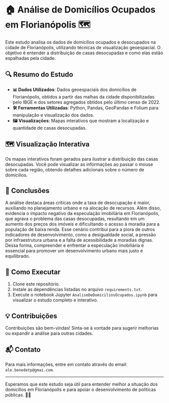 # 🏠 Análise de Domicílios Ocupados em Florianópolis 🗺️

Este estudo analisa os dados de domicílios ocupados e desocupados na cidade de Florianópolis, utilizando técnicas de visualização geoespacial. O objetivo é entender a distribuição de casas desocupadas e como elas estão espalhadas pela cidade.

## 🔍 Resumo do Estudo

- **📊 Dados Utilizados**: Dados geoespaciais dos domicílios de Florianópolis, obtidos a partir das malhas da cidade disponibilizadas pelo IBGE e dos setores agregados obtidos pelo último censo de 2022.
- **🛠️ Ferramentas Utilizadas**: Python, Pandas, GeoPandas e Folium para manipulação e visualização dos dados.
- **🖼️ Visualizações**: Mapas interativos que mostram a localização e quantidade de casas desocupadas.

## 🗺️ Visualização Interativa

Os mapas interativos foram gerados para ilustrar a distribuição das casas desocupadas. Você pode visualizar as informações ao passar o mouse sobre cada região, obtendo detalhes adicionais sobre o número de domicílios.

## 📌 Conclusões

A análise destaca áreas críticas onde a taxa de desocupação é maior, auxiliando no planejamento urbano e na alocação de recursos. Além disso, evidencia o impacto negativo da especulação imobiliária em Florianópolis, que agrava o problema das casas desocupadas, resultando em um aumento dos preços dos imóveis e dificultando o acesso à moradia para a população de baixa renda. Esse cenário contribui para a piora de outros indicadores de desenvolvimento, como a desigualdade social, a pressão por infraestrutura urbana e a falta de acessibilidade a moradias dignas. Dessa forma, compreender e enfrentar a especulação imobiliária é essencial para promover um desenvolvimento urbano mais justo e equilibrado.

## 📜 Como Executar

1. Clone este repositório.
2. Instale as dependências listadas no arquivo `requirements.txt`.
3. Execute o notebook Jupyter `AnaliseDeDomiciliosOcupados.ipynb` para visualizar o estudo completo e interativo.

## 💡 Contribuições

Contribuições são bem-vindas! Sinta-se à vontade para sugerir melhorias ou expandir a análise para outras cidades.

## 📬 Contato

Para mais informações, entre em contato através do email: `ale.benedetp@gmai.com`.

---

Esperamos que este estudo seja útil para entender melhor a situação dos domicílios em Florianópolis e para apoiar o desenvolvimento de políticas públicas. 🏡✨
